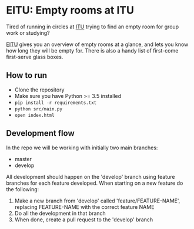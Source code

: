 # EITU: Empty rooms at ITU

Tired of running in circles at [ITU](https://itu.dk/) trying to find an empty room for group work or studying?

[EITU](https://eitu.dk) gives you an overview of empty rooms at a glance, and lets you know how long they will be empty for. There is also a handy list of first-come first-serve glass boxes.

## How to run

- Clone the repository
- Make sure you have Python >= 3.5 installed
- `pip install -r requirements.txt`
- `python src/main.py`
- `open index.html`


## Development flow

In the repo we will be working with initially two main branches:
- master
- develop

All development should happen on the 'develop' branch using feature branches for each feature developed.
When starting on a new feature do the following:
1. Make a new branch from 'develop' called 'feature/FEATURE-NAME', replacing FEATURE-NAME with the correct feature NAME
2. Do all the development in that branch
3. When done, create a pull request to the 'develop' branch
